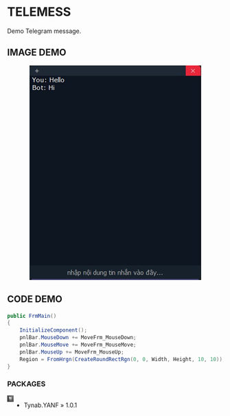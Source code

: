 # TELEMESS
Demo Telegram message.

## IMAGE DEMO
<p align='center'>
<img src='pic/0.jpg'></img>
</p>

## CODE DEMO
```c#
public FrmMain()
{
    InitializeComponent();
    pnlBar.MouseDown += MoveFrm_MouseDown;
    pnlBar.MouseMove += MoveFrm_MouseMove;
    pnlBar.MouseUp += MoveFrm_MouseUp;
    Region = FromHrgn(CreateRoundRectRgn(0, 0, Width, Height, 10, 10));
}
```

### PACKAGES
<img src='pic/1.png' align='left' width='3%' height='3%'></img>
<div style='display:flex;'>

- Tynab.YANF » 1.0.1

</div>
